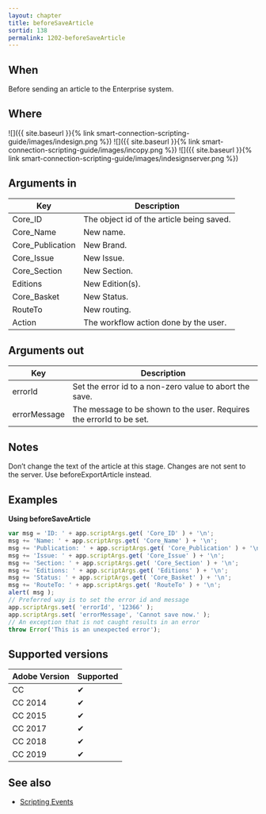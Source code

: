 ```yaml
---
layout: chapter
title: beforeSaveArticle
sortid: 138
permalink: 1202-beforeSaveArticle
---
```


## When

Before sending an article to the Enterprise system.

## Where

![]({{ site.baseurl }}{% link smart-connection-scripting-guide/images/indesign.png %}) ![]({{ site.baseurl }}{% link smart-connection-scripting-guide/images/incopy.png %}) ![]({{ site.baseurl }}{% link smart-connection-scripting-guide/images/indesignserver.png %})

## Arguments in

|Key |Description|
|----|-----------|
|Core_ID |The object id of the article being saved.|
|Core_Name |New name.|
|Core_Publication |New Brand.|
|Core_Issue |New Issue.|
|Core_Section |New Section.|
|Editions |New Edition(s).|
|Core_Basket |New Status.|
|RouteTo |New routing.|
|Action |The workflow action done by the user.|

## Arguments out

|Key |Description|
|----|-----------|
|errorId |Set the error id to a non-zero value to abort the save.|
|errorMessage |The message to be shown to the user. Requires the errorId to be set.|

## Notes

Don’t change the text of the article at this stage. Changes are not sent to the server. Use beforeExportArticle instead.

## Examples

**Using beforeSaveArticle**

```javascript
var msg = 'ID: ' + app.scriptArgs.get( 'Core_ID' ) + '\n';
msg += 'Name: ' + app.scriptArgs.get( 'Core_Name' ) + '\n';
msg += 'Publication: ' + app.scriptArgs.get( 'Core_Publication' ) + '\n';
msg += 'Issue: ' + app.scriptArgs.get( 'Core_Issue' ) + '\n';
msg += 'Section: ' + app.scriptArgs.get( 'Core_Section' ) + '\n';
msg += 'Editions: ' + app.scriptArgs.get( 'Editions' ) + '\n';
msg += 'Status: ' + app.scriptArgs.get( 'Core_Basket' ) + '\n';
msg += 'RouteTo: ' + app.scriptArgs.get( 'RouteTo' ) + '\n';
alert( msg );
// Preferred way is to set the error id and message
app.scriptArgs.set( 'errorId', '12366' );
app.scriptArgs.set( 'errorMessage', 'Cannot save now.' );
// An exception that is not caught results in an error
throw Error('This is an unexpected error');
```

## Supported versions

| Adobe Version | Supported |
|---------------|-----------|
| CC            | ✔         |
| CC 2014       | ✔         |
| CC 2015       | ✔         |
| CC 2017       | ✔         |
| CC 2018       | ✔         |
| CC 2019       | ✔         |

## See also

* [Scripting Events](./index.md)